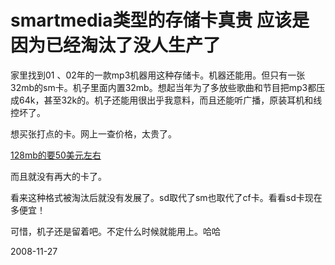 # smartmedia类型的存储卡真贵 应该是因为已经淘汰了没人生产了

家里找到01 、02年的一款mp3机器用这种存储卡。机器还能用。但只有一张32mb的sm卡。机子里面内置32mb。想起当年为了多放些歌曲和节目把mp3都压成64k，甚至32k的。机子还能用很出乎我意料，而且还能听广播，原装耳机和线控坏了。

想买张打点的卡。网上一查价格，太贵了。

[128mb的要50美元左右](http://www.amazon.com/s/qid=1227165035/ref=sr_nr_i_0?ie=UTF8&rs=&keywords=smartmedia&rh=i%3Aaps%2Ck%3Asmartmedia%2Ci%3Aelectronics)

而且就没有再大的卡了。

看来这种格式被淘汰后就没有发展了。sd取代了sm也取代了cf卡。看看sd卡现在多便宜！

可惜，机子还是留着吧。不定什么时候就能用上。哈哈


2008-11-27